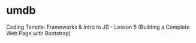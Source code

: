 # umdb
Coding Temple: Frameworks &amp; Intro to JS - Lesson 5 (Building a Complete Web Page with Bootstrap)
